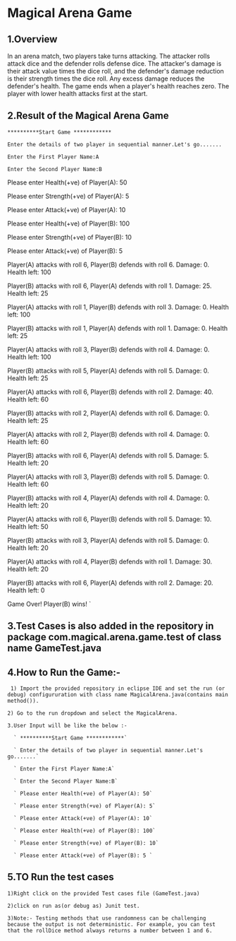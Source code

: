 # Magical Arena Game

## 1.Overview
In an arena match, two players take turns attacking. The attacker rolls attack dice and the defender rolls defense dice. 
The attacker's damage is their attack value times the dice roll, and the defender's damage reduction is their strength times the dice roll. 
Any excess damage reduces the defender's health. 
The game ends when a player's health reaches zero. The player with lower health attacks first at the start.


## 2.Result of the Magical Arena Game

`**********Start Game ************`

`Enter the details of two player in sequential manner.Let's go.......`

`Enter the First Player Name:A`

`Enter the Second Player Name:B`

Please enter Health(+ve) of Player(A): 50

Please enter Strength(+ve) of Player(A): 5

Please enter Attack(+ve) of Player(A): 10

Please enter Health(+ve) of Player(B): 100

Please enter Strength(+ve) of Player(B): 10

Please enter Attack(+ve) of Player(B): 5

Player(A) attacks with roll 6, Player(B) defends with roll 6. Damage: 0. Health left: 100

Player(B) attacks with roll 6, Player(A) defends with roll 1. Damage: 25. Health left: 25

Player(A) attacks with roll 1, Player(B) defends with roll 3. Damage: 0. Health left: 100

Player(B) attacks with roll 1, Player(A) defends with roll 1. Damage: 0. Health left: 25

Player(A) attacks with roll 3, Player(B) defends with roll 4. Damage: 0. Health left: 100

Player(B) attacks with roll 5, Player(A) defends with roll 5. Damage: 0. Health left: 25

Player(A) attacks with roll 6, Player(B) defends with roll 2. Damage: 40. Health left: 60

Player(B) attacks with roll 2, Player(A) defends with roll 6. Damage: 0. Health left: 25

Player(A) attacks with roll 2, Player(B) defends with roll 4. Damage: 0. Health left: 60

Player(B) attacks with roll 6, Player(A) defends with roll 5. Damage: 5. Health left: 20

Player(A) attacks with roll 3, Player(B) defends with roll 5. Damage: 0. Health left: 60

Player(B) attacks with roll 4, Player(A) defends with roll 4. Damage: 0. Health left: 20

Player(A) attacks with roll 6, Player(B) defends with roll 5. Damage: 10. Health left: 50

Player(B) attacks with roll 3, Player(A) defends with roll 5. Damage: 0. Health left: 20

Player(A) attacks with roll 4, Player(B) defends with roll 1. Damage: 30. Health left: 20

Player(B) attacks with roll 6, Player(A) defends with roll 2. Damage: 20. Health left: 0

Game Over! Player(B) wins!
 `

## 3.Test Cases is also added in the repository in package com.magical.arena.game.test of class name GameTest.java

## 4.How to Run the Game:-
   ` 1) Import the provided repository in eclipse IDE and set the run (or debug) configururation with class name MagicalArena.java(contains main method()).`
   
   ` 2) Go to the run dropdown and select the MagicalArena. `
   
   ` 3.User Input will be like the below :- `
   
      ` **********Start Game ************`
      
      ` Enter the details of two player in sequential manner.Let's go.......`
      
      ` Enter the First Player Name:A`
      
      ` Enter the Second Player Name:B`
      
      ` Please enter Health(+ve) of Player(A): 50`
      
      ` Please enter Strength(+ve) of Player(A): 5`
      
      ` Please enter Attack(+ve) of Player(A): 10`
      
      ` Please enter Health(+ve) of Player(B): 100`
      
      ` Please enter Strength(+ve) of Player(B): 10`
      
      ` Please enter Attack(+ve) of Player(B): 5 `
	
## 5.TO Run the test cases 
  `1)Right click on the provided Test cases file (GameTest.java)`
  
  `2)click on run as(or debug as) Junit test.`
  
  `3)Note:- Testing methods that use randomness can be challenging because the output is not deterministic. For example, you can test that the rollDice method always returns a number between 1 and 6.`
  
